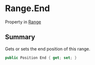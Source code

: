 # Range.End

Property in [Range](/docs/api/csharp/yarn.compiler.range.md)

## Summary


Gets or sets the end position of this range.


```csharp
public Position End { get; set; }
```

